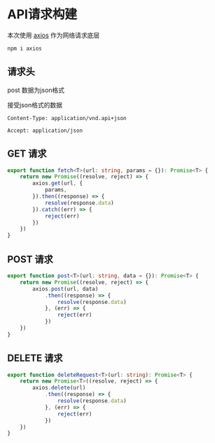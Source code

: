 # API请求构建

本次使用 [axios](https://github.com/axios/axios) 作为网络请求底层

```
npm i axios
```

## 请求头

post 数据为json格式

接受json格式的数据

```
Content-Type: application/vnd.api+json

Accept: application/json
```
## GET 请求

```ts
export function fetch<T>(url: string, params = {}): Promise<T> {
    return new Promise((resolve, reject) => {
        axios.get(url, {
            params,
        }).then((response) => {
            resolve(response.data)
        }).catch((err) => {
            reject(err)
        })
    })
}

```
## POST 请求

```ts
export function post<T>(url: string, data = {}): Promise<T> {
    return new Promise((resolve, reject) => {
        axios.post(url, data)
            .then((response) => {
                resolve(response.data)
            }, (err) => {
                reject(err)
            })
    })
}
```

## DELETE 请求

```ts
export function deleteRequest<T>(url: string): Promise<T> {
    return new Promise<T>((resolve, reject) => {
        axios.delete(url)
            .then((response) => {
                resolve(response.data)
            }, (err) => {
                reject(err)
            })
    })
}

```